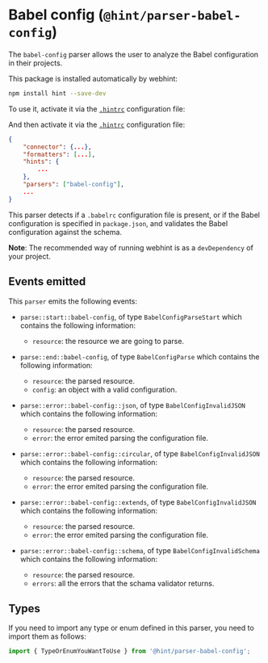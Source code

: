 # Babel config (`@hint/parser-babel-config`)

The `babel-config` parser allows the user to analyze the Babel
configuration in their projects.

This package is installed automatically by webhint:

```bash
npm install hint --save-dev
```

To use it, activate it via the [`.hintrc`][hintrc] configuration file:

And then activate it via the [`.hintrc`][hintrc] configuration file:

```json
{
    "connector": {...},
    "formatters": [...],
    "hints": {
        ...
    },
    "parsers": ["babel-config"],
    ...
}
```

This parser detects if a `.babelrc` configuration file is present,
or if the Babel configuration is specified in `package.json`, and
validates the Babel configuration against the schema.

**Note**: The recommended way of running webhint is as a `devDependency` of
your project.

## Events emitted

This `parser` emits the following events:

* `parse::start::babel-config`, of type `BabelConfigParseStart`
  which contains the following information:

  * `resource`: the resource we are going to parse.

* `parse::end::babel-config`, of type `BabelConfigParse`
  which contains the following information:

  * `resource`: the parsed resource.
  * `config`: an object with a valid configuration.

* `parse::error::babel-config::json`, of type `BabelConfigInvalidJSON`
  which contains the following information:

  * `resource`: the parsed resource.
  * `error`: the error emited parsing the configuration file.

* `parse::error::babel-config::circular`, of type `BabelConfigInvalidJSON`
  which contains the following information:

  * `resource`: the parsed resource.
  * `error`: the error emited parsing the configuration file.

* `parse::error::babel-config::extends`, of type `BabelConfigInvalidJSON`
  which contains the following information:

  * `resource`: the parsed resource.
  * `error`: the error emited parsing the configuration file.

* `parse::error::babel-config::schema`, of type `BabelConfigInvalidSchema`
  which contains the following information:

  * `resource`: the parsed resource.
  * `errors`: all the errors that the schama validator returns.

## Types

If you need to import any type or enum defined in this parser,
you need to import them as follows:

```ts
import { TypeOrEnumYouWantToUse } from '@hint/parser-babel-config';
```

<!-- Link labels: -->

[hintrc]: https://webhint.io/docs/user-guide/configuring-webhint/summary/
